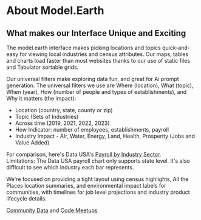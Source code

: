 
# About Model.Earth

## What makes our Interface Unique and Exciting

The model.earth interface makes picking locations and topics quick-and-easy for viewing local industries and census attributes. Our maps, tables and charts load faster than most websites thanks to our use of static files and Tabulator sortable grids.

<!--
The industry timeline we're working on will have a short Tabulator grid below it with the top 10 local industries and columns for employees, establishments, payroll.

We've integrated timeline charts with the top hero area of the home page, so site visitors will immediately see what the tool provides and will be motivated to enter their own zip code, county or state to explore.
-->

Our universal filters make exploring data fun, and great for Ai prompt generation. The universal filters we use are Where (location), What (topic), When (year), How (number of people and types of establishments), and Why it matters (the impact):

- Location (country, state, county or zip)
- Topic (Sets of Industries<!--, Census Attributes-->)
- Across time (2019, 2021, 2022, 2023)
- How Indicator: number of employees, establishments, payroll
- Industry Impact - AIr, Water, Energy, Land, Health, Prosperity (Jobs and Value Added)

For comparison, here's Data USA's [Payroll by Industry Sector](https://datausa.io/profile/geo/new-york#payroll).  
Limitations: The Data USA payroll chart only supports state level. It's also difficult to see which industry each bar represents.

<!--
In our setup, the colored countries will instead be the location's top 10 industries. The lines will move when indicators are selected for the number of employees, establishments, payroll.

10 is a good number since 10 colors can be visually distinguished in the timeline chart, which will match a color on the left side of the tabulator industry rows (like a legend).

We'll complement the industry timeline chart by showing lists of actual local establishments from All The Places. We'll figure out how to summarize the types of local All The Places organizations to condense the side list.

A second chart will show census demographic attributes changing across time for the selected location. These will be among the options for lines (similar to industries):

- Population,
- Poverty,
- Education,
- Work Experience,
- Working Fulltime,
- Working Fulltime Poverty

We'll work toward showing 5 demographic lines on the same chart as 5 industries. And we'll use regression to predict upcoming years.

When we show the Census indicators in a Tabulator grid,
Rows could be: Population, Poverty, Education, Work Experience, Working Full Time, Working Full Time Poverty
Columns could be: Total, Male, Female, Under 18, 18 to 65, Over 65

Instead of showing the census grid on the initial load, we'll provide a small snapshot about the location with interesting census attributes. We'll link the snapshot to CensusReporter.com for their great chart details (NY zip 10001).
-->

We're focused on providing a tight layout using census highlights, All the Places location summaries, and environmental impact labels for communities, with timelines for job level projections and industry product lifecycle details.


[Community Data](/community-data) and [Code Meetups](/io/coders)